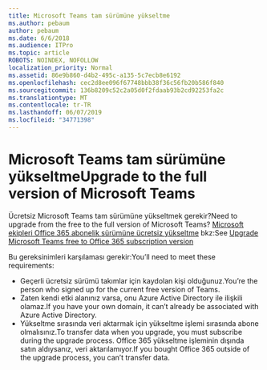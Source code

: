 ```yaml
---
title: Microsoft Teams tam sürümüne yükseltme
ms.author: pebaum
author: pebaum
ms.date: 6/6/2018
ms.audience: ITPro
ms.topic: article
ROBOTS: NOINDEX, NOFOLLOW
localization_priority: Normal
ms.assetid: 86e9b860-d4b2-495c-a135-5c7ecb8e6192
ms.openlocfilehash: cec2d8ee096f67748bbb38f36c56fb20b586f840
ms.sourcegitcommit: 136b8209c52c2a05d0f2fdaab93b2cd92253fa2c
ms.translationtype: MT
ms.contentlocale: tr-TR
ms.lasthandoff: 06/07/2019
ms.locfileid: "34771398"
---
```

# <a name="upgrade-to-the-full-version-of-microsoft-teams"></a><span data-ttu-id="b3057-102">Microsoft Teams tam sürümüne yükseltme</span><span class="sxs-lookup"><span data-stu-id="b3057-102">Upgrade to the full version of Microsoft Teams</span></span>

<span data-ttu-id="b3057-103">Ücretsiz Microsoft Teams tam sürümüne yükseltmek gerekir?</span><span class="sxs-lookup"><span data-stu-id="b3057-103">Need to upgrade from the free to the full version of Microsoft Teams?</span></span> <span data-ttu-id="b3057-104">[Microsoft ekipleri Office 365 abonelik sürümüne ücretsiz yükseltme](https://docs.microsoft.com/microsoftteams/upgrade-freemium) bkz:</span><span class="sxs-lookup"><span data-stu-id="b3057-104">See [Upgrade Microsoft Teams free to Office 365 subscription version](https://docs.microsoft.com/microsoftteams/upgrade-freemium)</span></span>

<span data-ttu-id="b3057-105">Bu gereksinimleri karşılaması gerekir:</span><span class="sxs-lookup"><span data-stu-id="b3057-105">You’ll need to meet these requirements:</span></span>
- <span data-ttu-id="b3057-106">Geçerli ücretsiz sürümü takımlar için kaydolan kişi olduğunuz.</span><span class="sxs-lookup"><span data-stu-id="b3057-106">You’re the person who signed up for the current free version of Teams.</span></span>
- <span data-ttu-id="b3057-107">Zaten kendi etki alanınız varsa, onu Azure Active Directory ile ilişkili olamaz.</span><span class="sxs-lookup"><span data-stu-id="b3057-107">If you have your own domain, it can’t already be associated with Azure Active Directory.</span></span>
- <span data-ttu-id="b3057-108">Yükseltme sırasında veri aktarmak için yükseltme işlemi sırasında abone olmalısınız.</span><span class="sxs-lookup"><span data-stu-id="b3057-108">To transfer data when you upgrade, you must subscribe during the upgrade process.</span></span> <span data-ttu-id="b3057-109">Office 365 yükseltme işleminin dışında satın aldıysanız, veri aktarılamıyor.</span><span class="sxs-lookup"><span data-stu-id="b3057-109">If you bought Office 365 outside of the upgrade process, you can’t transfer data.</span></span>


